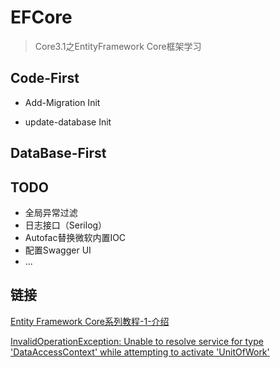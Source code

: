 # EFCore

> Core3.1之EntityFramework Core框架学习



## Code-First

+ Add-Migration Init

+ update-database Init

## DataBase-First



## TODO

+ 全局异常过滤
+ 日志接口（Serilog）
+ Autofac替换微软内置IOC
+ 配置Swagger UI
+ ...

## 链接

[Entity Framework Core系列教程-1-介绍](https://www.cnblogs.com/AlexanderZhao/p/12274866.html)

[InvalidOperationException: Unable to resolve service for type 'DataAccessContext' while attempting to activate 'UnitOfWork'](https://stackoverflow.com/questions/60034068/invalidoperationexception-unable-to-resolve-service-for-type-dataaccesscontext)

